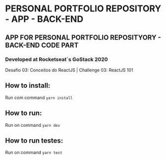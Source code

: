 # PERSONAL PORTFOLIO REPOSITORY - APP - BACK-END
## APP FOR PERSONAL PORTFOLIO REPOSITYORY - BACK-END CODE PART

### Developed at Rocketseat´s GoStack 2020
Desafio 03: Conceitos do ReactJS | Challenge 03: ReactJS 101

## How to install:
Run com command `yarn install`<br />

## How to run:
Run on command `yarn dev`<br />

## How to run testes:
Run on command `yarn test`<br />
